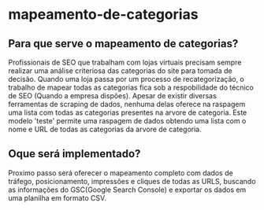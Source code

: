 # mapeamento-de-categorias

## Para que serve o mapeamento de categorias?
Profissionais de SEO que trabalham com lojas virtuais precisam sempre realizar uma análise criteriosa das categorias do site para tomada de decisão.
Quando uma loja passa por um processo de recategorização, o trabalho de mapear todas as categorias fica sob a respobilidade do técnico de SEO (Quando a empresa dispões).
Apesar de existir diversas ferramentas de scraping de dados, nenhuma delas oferece na raspagem uma lista com todas as categorias presentes na arvore de categoria.
Este modelo 'teste' permite uma raspagem de dados obtendo uma lista com o nome e URL de todas as categorias da arvore de categoria.

## Oque será implementado?
Proximo passo será oferecer o mapeamento completo com dados de tráfego, posicionamento, impressões e cliques de todas as URLS, buscando as informações do GSC(Google Search Console) e exportar os dados em uma planilha em formato CSV.

